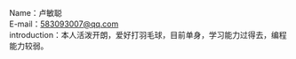 Name：卢敏聪</br>
E-mail：583093007@qq.com</br>
introduction：本人活泼开朗，爱好打羽毛球，目前单身，学习能力过得去，编程能力较弱。</br>

<!--
**MC-mincong/MC-mincong** is a ✨ _special_ ✨ repository because its `README.md` (this file) appears on your GitHub profile.

Here are some ideas to get you started:

- 🔭 I’m currently working on ...
- 🌱 I’m currently learning ...
- 👯 I’m looking to collaborate on ...
- 🤔 I’m looking for help with ...
- 💬 Ask me about ...
- 📫 How to reach me: ...
- 😄 Pronouns: ...
- ⚡ Fun fact: ...
-->
